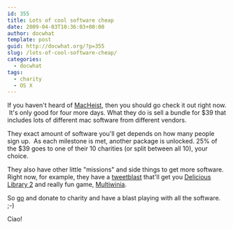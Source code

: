 ```yaml
---
id: 355
title: Lots of cool software cheap
date: 2009-04-03T10:36:03+00:00
author: docwhat
template: post
guid: http://docwhat.org/?p=355
slug: /lots-of-cool-software-cheap/
categories:
  - docwhat
tags:
  - charity
  - OS X
---
```

If you haven't heard of <a href="http://www.macheist.com/bundle/u/314119/">MacHeist</a>, then you should go check it out right now.  It's only good for four more days.  What they do is sell a bundle for $39 that includes lots of different mac software from different vendors.

They exact amount of software you'll get depends on how many people sign up.  As each milestone is met, another package is unlocked.  25% of the $39 goes to one of their 10 charities (or split between all 10), your choice.

They also have other little "missions" and side things to get more software.  Right now, for example, they have a <a href="http://www.macheist.com/tweetblast">tweetblast</a> that'll get you <a href="http://delicious-monster.com/">Delicious Library 2</a> and really fun game, <a href="http://www.introversion.co.uk/multiwinia/">Multiwinia</a>.

So <a href="http://www.macheist.com/bundle/u/314119/">go</a> and donate to charity and have a blast playing with all the software. ;-)

Ciao!